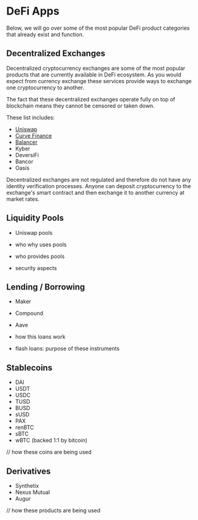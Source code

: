 # DeFi Apps

Below, we will go over some of the most popular DeFi product categories that already exist and function.

## Decentralized Exchanges

Decentralized cryptocurrency exchanges are some of the most popular products that are currently available in DeFi ecosystem. As you would expect from currency exchange these services provide ways to exchange one cryptocurrency to another. 

The fact that these decentralized exchanges operate fully on top of blockchain means they cannot be censored or taken down. 

These list includes:

- [Uniswap](https://uniswap.info/home)  
- [Curve Finance](https://curve.fi)
- [Balancer](https://balancer.exchange/#/swap)
- Kyber
- DeversiFi
- Bancor
- Oasis

Decentralized exchanges are not regulated and therefore do not have any identity verification processes. Anyone can deposit cryptocurrency to the exchange's smart contract and then exchange it to another currency at market rates.

## Liquidity Pools

- Uniswap pools

- who why uses pools
- who provides pools
- security aspects

## Lending / Borrowing

- Maker
- Compound
- Aave

- how this loans work
- flash loans: purpose of these instruments

## Stablecoins

- DAI
- USDT
- USDC
- TUSD
- BUSD
- sUSD
- PAX
- renBTC
- sBTC
- wBTC (backed 1:1 by bitcoin)

// how these coins are being used

## Derivatives

- Synthetix
- Nexus Mutual
- Augur

// how these products are being used
